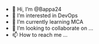 - 👋 Hi, I’m @Bappa24
- 👀 I’m interested in DevOps
- 🌱 I’m currently learning MCA
- 💞️ I’m looking to collaborate on ...
- 📫 How to reach me ...

<!---
Bappa24/Bappa24 is a ✨ special ✨ repository because its `README.md` (this file) appears on your GitHub profile.
You can click the Preview link to take a look at your changes.
--->
